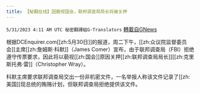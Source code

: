 ```yaml
---
title: 【秘翻在线】因藐视国会，联邦调查局局长将被关押
---
```

`5/31/2023 4:11 AM UTC 秘密翻譯組G-Translators` [轉載自GNews](https://gnews.org/articles/1344582)

根据DCEnquirer.com[[zh:5月30日]]的报道，周二下午，[[zh:众议院监督委员会]]主席[[zh:詹姆斯·科默]]（James Comer）宣布，由于联邦调查局（FBI）拒绝遵守传票要求，因此将以藐视[[zh:国会]]原因关押[[zh:联邦调查局局长]][[zh:克里斯托弗·雷]]（Christopher Wray）。

科默主席要求联邦调查局交出一份非机密文件，一名举报人称该文件记录了[[zh:美国]]现总统的贿赂计划，但联邦调查局拒绝提供该文件。
